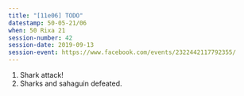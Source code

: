 ```yaml
---
title: "[11e06] TODO"
datestamp: 50-05-21/06
when: 50 Rixa 21
session-number: 42
session-date: 2019-09-13
session-event: https://www.facebook.com/events/2322442117792355/
---
```


1. Shark attack!
2. Sharks and sahaguin defeated.
